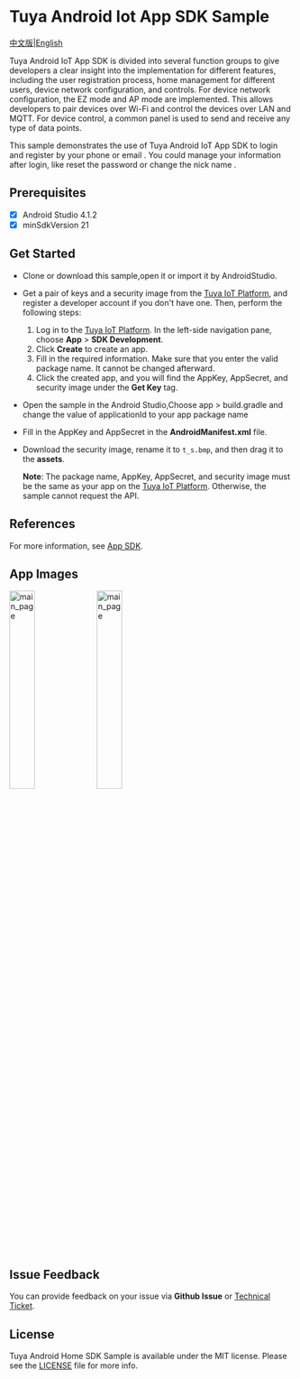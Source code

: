 Tuya Android Iot App SDK Sample
===
[中文版](README_zh.md)|[English](README.md)

Tuya Android IoT App SDK is divided into several function groups to give developers a clear insight into the implementation for different features, including the user registration process, home management for different users, device network configuration, and controls. For device network configuration, the EZ mode and AP mode are implemented. This allows developers to pair devices over Wi-Fi and control the devices over LAN and MQTT. For device control, a common panel is used to send and receive any type of data points.

This sample demonstrates the use of Tuya Android IoT App SDK to  login and register by your phone or email . You could manage your information after  login, like reset the password or change the nick name .


## Prerequisites
  - [X] Android Studio 4.1.2
  - [X] minSdkVersion 21

Get Started
---

- Clone or download this sample,open it or import it by AndroidStudio.
- Get a pair of keys and a security image from the [Tuya IoT Platform](https://iot.tuya.com/?_source=github), and register a developer account if you don't have one. Then, perform the following steps:

    1. Log in to the [Tuya IoT Platform](https://iot.tuya.com/?_source=github). In the left-side navigation pane, choose **App** > **SDK Development**.
    2. Click **Create** to create an app.
    3. Fill in the required information. Make sure that you enter the valid package name. It cannot be changed afterward.
    4. Click the created app, and you will find the AppKey, AppSecret, and security image under the **Get Key** tag.

- Open the sample in the Android Studio,Choose app > build.gradle and change the value of applicationId to your app package name
- Fill in the AppKey and AppSecret in the **AndroidManifest.xml** file.
- Download the security image, rename it to `t_s.bmp`, and then drag it to the **assets**.

     **Note**: The package name, AppKey, AppSecret, and security image must be the same as your app on the [Tuya IoT Platform](https://iot.tuya.com/?_source=github). Otherwise, the sample cannot request the API.

## References

For more information, see [App SDK](https://developer.tuya.com/en/docs/app-development?_source=github).



App Images
---
<img src="https://images.tuyacn.com/app/liya/tuya-app-sdk-sample/3.png" alt="main_page" width="30%" />
<img src="https://images.tuyacn.com/app/liya/tuya-app-sdk-sample/4.png" alt="main_page" width="30%" />

Issue Feedback
---

You can provide feedback on your issue via **Github Issue** or [Technical Ticket](https://service.console.tuya.com).

License
---
Tuya Android Home SDK Sample is available under the MIT license. Please see the [LICENSE](LICENSE) file for more info.
